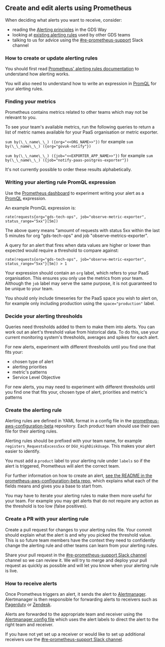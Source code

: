 ## Create and edit alerts using Prometheus

When deciding what alerts you want to receive, consider:

- reading the [Alerting principles][6] in the GDS Way
- looking at [existing alerting rules][2] used by other GDS teams
- talking to us for advice using the [#re-prometheus-support][7] Slack channel

### How to create or update alerting rules

You should first read [Prometheus' alerting rules documentation][4] to understand how alerting works.

You will also need to understand how to write an expression in [PromQL][5] for your alerting rules.

### Finding your metrics

Prometheus contains metrics related to other teams which may not be relevant to you.

To see your team's available metrics, run the following queries to return a list of metric names available for your PaaS organisation or metric exporter.

`sum by(\_\_name\_\_) ({org="<<ORG_NAME>>"})` for example `sum by(\_\_name\_\_) ({org="govuk-notify"})`

`sum by(\_\_name\_\_) ({job="<<EXPORTER_APP_NAME>>"})` for example `sum by(\_\_name\_\_) ({job="notify-paas-postgres-exporter"})`

It's not currently possible to order these results alphabetically.

### Writing your alerting rule PromQL expression

Use the [Prometheus dashboard][1] to experiment writing your alert as a [PromQL][5] expression.

An example PromQL expression is:

```
rate(requests{org="gds-tech-ops", job="observe-metric-exporter", status_range="5xx"}[5m])
```
The above query means "amoumt of requests with status 5xx within the last 5 minutes for org "gds-tech-ops" and job "observe-metrics-exporter".  

A query for an alert that fires when data values are higher or lower than expected would require a threshold to compare against:

```
rate(requests{org="gds-tech-ops", job="observe-metric-exporter", status_range="5xx"}[5m]) > 1
```

Your expression should contain an `org` label, which refers to your PaaS organisation. This ensures you only use the metrics from your team. Although the `job` label may serve the same purpose, it is not guaranteed to be unique to your team.

You should only include timeseries for the PaaS space you wish to alert on, for example only including production using the `space="production"` label.

### Decide your alerting thresholds

Queries need thresholds added to them to make them into alerts. You can work out an alert's threshold value from historical data. To do this, use your current monitoring system's thresholds, averages and spikes for each alert.

For new alerts, experiment with different thresholds until you find one that fits your:

- chosen type of alert
- alerting priorities
- metric's patterns
- Service Level Objective

For new alerts, you may need to experiment with different thresholds until you find one that fits your, chosen type of alert, priorities and metric's patterns
 
### Create the alerting rule

Alerting rules are defined in YAML format in a config file in the [prometheus-aws-configuration-beta][2] repository. Each product team should use their own file for their alerting rules.

Alerting rules should be prefixed with your team name, for example `registers_RequestsExcess5xx` or `DGU_HighDiskUsage`. This makes your alert easier to identify.

You must add a `product` label to your alerting rule under `labels` so if the alert is triggered, Prometheus will alert the correct team.

For further information on how to create an alert, [see the README in the prometheus-aws-configuration-beta repo][13], which explains what each of the fields means and gives you a base to start from.

You may have to iterate your alerting rules to make them more useful for your team. For example you may get alerts that do not require any action as the threshold is too low (false positives).

### Create a PR with your alerting rule

Create a pull request for changes to your alerting rules file. Your commit should explain what the alert is and why you picked the threshold value. This is so future team members have the context they need to confidently change the alerting rule and other teams can learn from your alerting rules.

Share your pull request in the [#re-prometheus-support Slack channel][7] channel so we can review it. We will try to merge and deploy your pull request as quickly as possible and will let you know when your alerting rule is live.

### How to receive alerts

Once Prometheus triggers an alert, it sends the alert to [Alertmanager][10]. Alertmanager is then responsible for forwarding alerts to receivers such as [Pagerduty][11] or [Zendesk][12].

Alerts are forwarded to the appropriate team and receiver using the [Alertmanager config file][9] which uses the alert labels to direct the alert to the right team and receiver.

If you have not yet set up a receiver or would like to set up additional receivers use the [#re-prometheus-support Slack channel][7].


[0]: https://prometheus.io/
[1]: https://prom-2.monitoring.gds-reliability.engineering
[2]: https://github.com/alphagov/prometheus-aws-configuration-beta/tree/master/terraform/projects/app-ecs-services/config/alerts
[3]: https://github.com/alphagov/prometheus-aws-configuration-beta/
[4]: https://prometheus.io/docs/prometheus/latest/configuration/alerting_rules/
[5]: https://prometheus.io/docs/prometheus/latest/querying/basics/
[6]: https://gds-way.cloudapps.digital/standards/alerting.html#alerting
[7]: https://gds.slack.com/messages/re-prometheus-support
[8]: https://github.com/alphagov/paas-metric-exporter
[9]: https://github.com/alphagov/prometheus-aws-configuration-beta/blob/master/terraform/projects/app-ecs-services/templates/alertmanager.tpl
[10]: https://prometheus.io/docs/alerting/alertmanager/
[11]: https://www.pagerduty.com/
[12]: https://www.zendesk.com/
[13]: https://github.com/alphagov/prometheus-aws-configuration-beta/blob/master/terraform/projects/app-ecs-services/config/alerts/README.md
